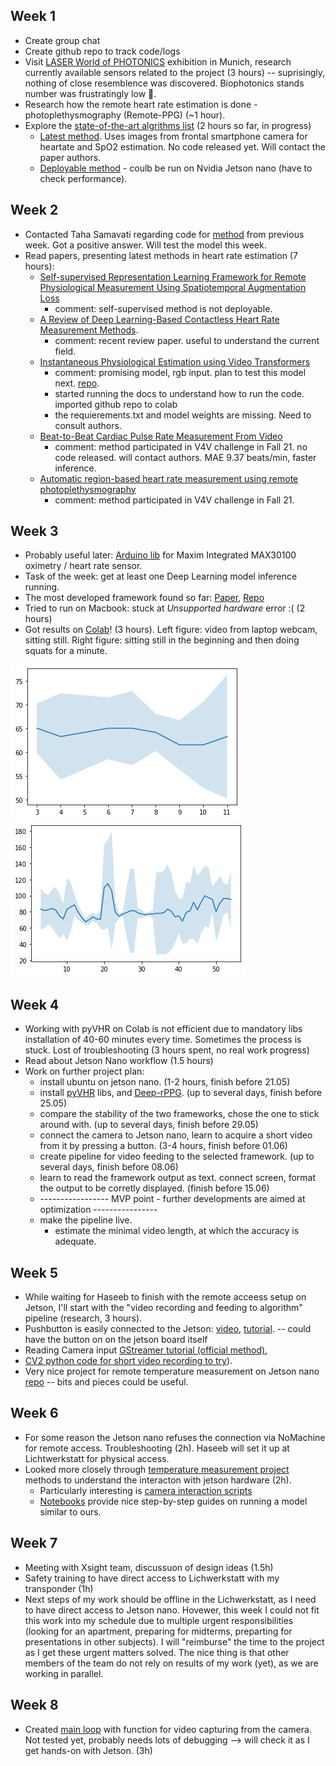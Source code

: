 ## Week 1
* Create group chat
* Create github repo to track code/logs
* Visit [LASER World of PHOTONICS](https://world-of-photonics.com/en/) exhibition in Munich, research currently available sensors related to the project (3 hours) -- suprisingly, nothing of close resemblence was discovered. Biophotonics stands number was frustratingly low 🥺. 
* Research how the remote heart rate estimation is done - photoplethysmography (Remote-PPG) (~1 hour). 
* Explore the [state-of-the-art algrithms list](https://paperswithcode.com/task/heart-rate-estimation) (2 hours so far, in progress)
  * [Latest method](https://paperswithcode.com/paper/efficient-deep-learning-based-estimation-of). Uses images from frontal smartphone camera for heartate and SpO2 estimation. No code released yet. Will contact the paper authors.
  * [Deployable method](https://github.com/terbed/Deep-rPPG) - coulb be run on Nvidia Jetson nano (have to check performance).

## Week 2
* Contacted Taha Samavati regarding code for [method](https://paperswithcode.com/paper/efficient-deep-learning-based-estimation-of) from previous week. Got a positive answer. Will test the model this week.
* Read papers, presenting latest methods in heart rate estimation (7 hours): 
  * [Self-supervised Representation Learning Framework for Remote Physiological Measurement Using Spatiotemporal Augmentation Loss](https://arxiv.org/pdf/2107.07695v2.pdf)
    * comment: self-supervised method is not deployable.
  * [A Review of Deep Learning-Based Contactless Heart Rate
Measurement Methods](https://www.mdpi.com/1424-8220/21/11/3719/pdf).
    * comment: recent review paper. useful to understand the current field.
  * [Instantaneous Physiological Estimation using Video Transformers](https://arxiv.org/pdf/2202.12368v1.pdf)
    * comment: promising model, rgb input. plan to test this model next. [repo](https://github.com/revanurambareesh/instantaneous_transformer).
    * started running the docs to understand how to run the code. imported github repo to colab 
    * the requierements.txt and model weights are missing. Need to consult authors.
  * [Beat-to-Beat Cardiac Pulse Rate Measurement From Video](https://openaccess.thecvf.com/content/ICCV2021W/V4V/papers/Hill_Beat-To-Beat_Cardiac_Pulse_Rate_Measurement_From_Video_ICCVW_2021_paper.pdf)
    * comment: method participated in V4V challenge in Fall 21. no code released. will contact authors.  MAE 9.37 beats/min, faster inference. 
  * [Automatic region-based heart rate measurement using remote
photoplethysmography](https://openaccess.thecvf.com/content/ICCV2021W/V4V/papers/Kossack_Automatic_Region-Based_Heart_Rate_Measurement_Using_Remote_Photoplethysmography_ICCVW_2021_paper.pdf)
    * comment: method participated in V4V challenge in Fall 21.

## Week 3

* Probably useful later: [Arduino lib](https://github.com/oxullo/Arduino-MAX30100) for Maxim Integrated MAX30100 oximetry / heart rate sensor.
* Task of the week: get at least one Deep Learning model inference running.
* The most developed framework found so far: [Paper](https://www.ncbi.nlm.nih.gov/pmc/articles/PMC9044207/), [Repo](https://github.com/phuselab/pyVHR)
* Tried to run on Macbook: stuck at *Unsupported hardware* error :( (2 hours)
* Got results on [Colab](https://github.com/androbaza/Xsight-heart-rate/blob/main/resources/notebooks/XSight_pyVHR.ipynb)! (3 hours). Left figure: video from laptop webcam, sitting still. Right figure: sitting still in the beginning and then doing squats for a minute.

![result1](../resources/notebooks/bpm_demo.png)![result2](../resources/notebooks/pyVHR_exercise.png)

## Week 4

* Working with pyVHR on Colab is not efficient due to mandatory libs installation of 40-60 minutes every time. Sometimes the process is stuck. Lost of troubleshooting (3 hours spent, no real work progress)
* Read about Jetson Nano workflow (1.5 hours)
* Work on further project plan:
    * install ubuntu on jetson nano. (1-2 hours, finish before 21.05) 
    * install [pyVHR](https://github.com/phuselab/pyVHR) libs, and [Deep-rPPG](https://github.com/terbed/Deep-rPPG). (up to several days, finish before 25.05)
    * compare the stability of the two frameworks, chose the one to stick around with. (up to several days, finish before 29.05)
    * connect the camera to Jetson nano, learn to acquire a short video from it by pressing a button. (3-4 hours, finish before 01.06)
    * create pipeline for video feeding to the selected framework. (up to several days, finish before 08.06)
    * learn to read the framework output as text. connect screen, format the output to be corretly displayed. (finish before 15.06)
    * ----------------- MVP point - further developments are aimed at optimization ----------------
    * make the pipeline live.
      * estimate the minimal video length, at which the accuracy is adequate.

## Week 5
* While waiting for Haseeb to finish with the remote acceess setup on Jetson, I'll start with the "video recording and feeding to algorithm" pipeline (research, 3 hours).
* Pushbutton is easily connected to the Jetson: [video](https://www.youtube.com/watch?v=ehzrPl5cNCc), [tutorial](https://jetsonhacks.com/2015/12/29/gpio-interfacing-nvidia-jetson-tx1/). -- could have the button on on the jetson board itself 
* Reading Camera input [GStreamer tutorial (official method)](https://developer.ridgerun.com/wiki/index.php?title=GStreamer_Daemon_-_MP4_Video_Recording),
* [CV2 python code for short video recording to try](https://github.com/aarushi-nema/jetson-nano/blob/master/openCV003_save_read.py)).
* Very nice project for remote temperature measurement on Jetson nano [repo](https://github.com/tomek-l/ai-thermometer) -- bits and pieces could be useful.

## Week 6
* For some reason the Jetson nano refuses the connection via NoMachine for remote access. Troubleshooting (2h). Haseeb will set it up at Lichtwerkstatt for physical access.
* Looked more closely through [temperature measurement project](https://github.com/tomek-l/ai-thermometer) methods to understand the interacton with jetson hardware (2h).
    * Particularly interesting is [camera interaction scripts](https://github.com/tomek-l/ai-thermometer/blob/master/docs/camera_scripts/gstreamer_commands.md)
    * [Notebooks](https://github.com/tomek-l/ai-thermometer/tree/master/docs/notebooks) provide nice step-by-step guides on running a model similar to ours. 
    
## Week 7
* Meeting with Xsight team, discussuon of design ideas (1.5h)
* Safety training to have direct access to Lichwerkstatt with my transponder (1h)
* Next steps of my work should be offline in the Lichwerkstatt, as I need to have direct access to Jetson nano. Hovewer, this week I could not fit this work into my schedule due to multiple urgent responsibilities (looking for an apartment, preparing for midterms, preparting for presentations in other subjects). I will "reimburse" the time to the project as I get these urgent matters solved. The nice thing is that other members of the team do not rely on results of my work (yet), as we are working in parallel.

## Week 8
* Created [main loop](https://github.com/androbaza/Xsight-heart-rate/tree/main/resources/main_loop) with function for video capturing from the camera. Not tested yet, probably needs lots of debugging --> will check it as I get hands-on with Jetson. (3h)
